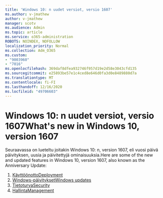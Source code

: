 ```yaml
---
title: 'Windows 10: n uudet versiot, versio 1607'
ms.author: v-jmathew
author: v-jmathew
manager: scotv
ms.audience: Admin
ms.topic: article
ms.service: o365-administration
ROBOTS: NOINDEX, NOFOLLOW
localization_priority: Normal
ms.collection: Adm_O365
ms.custom:
- "9003960"
- "7016"
ms.openlocfilehash: 369daf8dfea932746f957d19e2d58e3043cfd135
ms.sourcegitcommit: e25893be57e1c4ced8e646d0fa3d0e8489880d7a
ms.translationtype: MT
ms.contentlocale: fi-FI
ms.lasthandoff: 12/16/2020
ms.locfileid: "49706603"
---
```

# <a name="whats-new-in-windows-10-version-1607"></a><span data-ttu-id="46b3a-102">Windows 10: n uudet versiot, versio 1607</span><span class="sxs-lookup"><span data-stu-id="46b3a-102">What's new in Windows 10, version 1607</span></span>

<span data-ttu-id="46b3a-103">Seuraavassa on lueteltu joitakin Windows 10: n, version 1607, eli vuosi päivä päivityksen, uusia ja päivitettyjä ominaisuuksia.</span><span class="sxs-lookup"><span data-stu-id="46b3a-103">Here are some of the new and updated features in Windows 10, version 1607, also known as the Anniversary Update:</span></span>

1. [<span data-ttu-id="46b3a-104">Käyttöönotto</span><span class="sxs-lookup"><span data-stu-id="46b3a-104">Deployment</span></span>](https://go.microsoft.com/fwlink/?linkid=2114462)
2. [<span data-ttu-id="46b3a-105">Windows-päivitykset</span><span class="sxs-lookup"><span data-stu-id="46b3a-105">Windows updates</span></span>](https://go.microsoft.com/fwlink/?linkid=2114463)
3. [<span data-ttu-id="46b3a-106">Tietoturva</span><span class="sxs-lookup"><span data-stu-id="46b3a-106">Security</span></span>](https://go.microsoft.com/fwlink/?linkid=2114270)
4. [<span data-ttu-id="46b3a-107">Hallinta</span><span class="sxs-lookup"><span data-stu-id="46b3a-107">Management</span></span>](https://go.microsoft.com/fwlink/?linkid=2114271)
